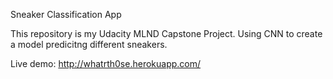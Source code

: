 Sneaker Classification App


This repository is my Udacity MLND Capstone Project.
Using CNN to create a model predicitng different sneakers.

Live demo: http://whatrth0se.herokuapp.com/

